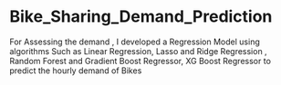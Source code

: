 # Bike_Sharing_Demand_Prediction
For Assessing the demand , I developed a Regression Model using algorithms Such as Linear Regression, Lasso and Ridge Regression , Random Forest and Gradient Boost Regressor, XG Boost Regressor to predict the hourly demand of Bikes
